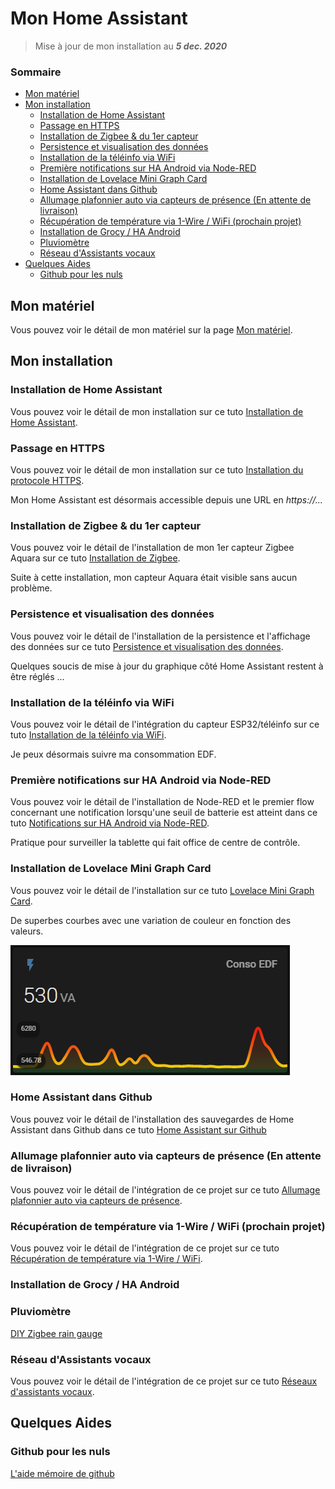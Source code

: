 # Mon Home Assistant

> Mise à jour de mon installation au ***5 dec. 2020***

### Sommaire

- [Mon matériel](#mon-matériel)
- [Mon installation](#mon-installation)
  - [Installation de Home Assistant](#installation-de-home-assistant)
  - [Passage en HTTPS](#passage-en-https)
  - [Installation de Zigbee & du 1er capteur](#installation-de-zigbee--du-1er-capteur)
  - [Persistence et visualisation des données](#persistence-et-visualisation-des-données)
  - [Installation de la téléinfo via WiFi](#installation-de-la-téléinfo-via-wifi)
  - [Première notifications sur HA Android via Node-RED](#première-notifications-sur-ha-android-via-node-red)
  - [Installation de Lovelace Mini Graph Card](#installation-de-lovelace-mini-graph-card)
  - [Home Assistant dans Github](#home-assistant-dans-github)
  - [Allumage plafonnier auto via capteurs de présence (En attente de livraison)](#allumage-plafonnier-auto-via-capteurs-de-présence-en-attente-de-livraison)
  - [Récupération de température via 1-Wire / WiFi (prochain projet)](#récupération-de-température-via-1-wire--wifi-prochain-projet)
  - [Installation de Grocy / HA Android](#installation-de-grocy--ha-android)
  - [Pluviomètre](#pluviomètre)
  - [Réseau d'Assistants vocaux](#réseau-dassistants-vocaux)
- [Quelques Aides](#quelques-aides)
  - [Github pour les nuls](#github-pour-les-nuls)

## Mon matériel

Vous pouvez voir le détail de mon matériel sur la page [Mon matériel](docs/material.md).

## Mon installation

### Installation de Home Assistant

Vous pouvez voir le détail de mon installation sur ce tuto [Installation de Home Assistant](docs/install-hass.md).

### Passage en HTTPS

Vous pouvez voir le détail de mon installation sur ce tuto [Installation du protocole HTTPS](docs/install-https.md).

Mon Home Assistant est désormais accessible depuis une URL en *https://...*

### Installation de Zigbee & du 1er capteur

Vous pouvez voir le détail de l'installation de mon 1er capteur Zigbee Aquara sur ce tuto [Installation de Zigbee](docs/install-zigbee.md).

Suite à cette installation, mon capteur Aquara était visible sans aucun problème.

### Persistence et visualisation des données

Vous pouvez voir le détail de l'installation de la persistence et l'affichage des données sur ce tuto [Persistence et visualisation des données](docs/install-influxdb-grafana.md).

Quelques soucis de mise à jour du graphique côté Home Assistant restent à être réglés ...

### Installation de la téléinfo via WiFi

Vous pouvez voir le détail de l'intégration du capteur ESP32/téléinfo sur ce tuto [Installation de la téléinfo via WiFi](docs/integ-teleinfo.md).

Je peux désormais suivre ma consommation EDF.

### Première notifications sur HA Android via Node-RED

Vous pouvez voir le détail de l'installation de Node-RED et le premier flow concernant une notification lorsqu'une seuil de batterie est atteint dans ce tuto [Notifications sur HA Android via Node-RED](docs/integ-nodered.md).

Pratique pour surveiller la tablette qui fait office de centre de contrôle.

### Installation de Lovelace Mini Graph Card

Vous pouvez voir le détail de l'installation sur ce tuto [Lovelace Mini Graph Card](docs/install-lovelace-minigraph.md).

De superbes courbes avec une variation de couleur en fonction des valeurs.

![Courbe Mini Graph](docs/resources/mini-graph.png)

### Home Assistant dans Github

Vous pouvez voir le détail de l'installation des sauvegardes de Home Assistant dans Github dans ce tuto [Home Assistant sur Github](docs/install-github.md)

### Allumage plafonnier auto via capteurs de présence (En attente de livraison)

Vous pouvez voir le détail de l'intégration de ce projet sur ce tuto [Allumage plafonnier auto via capteurs de présence](docs/integ-zigbee.md).

### Récupération de température via 1-Wire / WiFi (prochain projet)

Vous pouvez voir le détail de l'intégration de ce projet sur ce tuto [Récupération de température via 1-Wire / WiFi](docs/integ-1wire.md).

### Installation de Grocy / HA Android

### Pluviomètre

[DIY Zigbee rain gauge](https://community.home-assistant.io/t/diy-zigbee-rain-gauge/255379)

### Réseau d'Assistants vocaux

Vous pouvez voir le détail de l'intégration de ce projet sur ce tuto [Réseaux d'assistants vocaux](docs/integ-rhasspy.md).

## Quelques Aides

### Github pour les nuls

[L'aide mémoire de github](docs/github.md)
